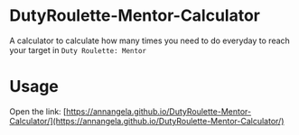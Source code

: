 # DutyRoulette-Mentor-Calculator
A calculator to calculate how many times you need to do everyday to reach your target in `Duty Roulette: Mentor`

# Usage
Open the link: [https://annangela.github.io/DutyRoulette-Mentor-Calculator/](https://annangela.github.io/DutyRoulette-Mentor-Calculator/)
